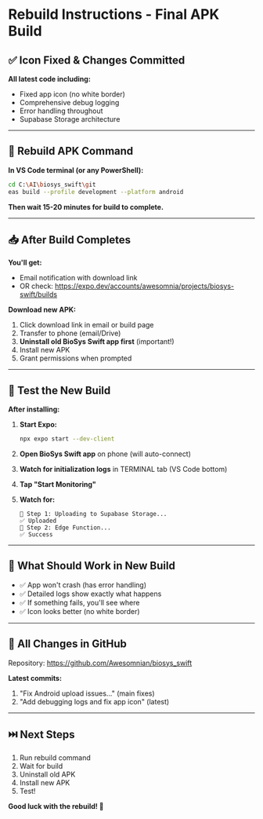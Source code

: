 # Rebuild Instructions - Final APK Build

## ✅ Icon Fixed & Changes Committed

**All latest code including:**
- Fixed app icon (no white border)
- Comprehensive debug logging
- Error handling throughout
- Supabase Storage architecture

---

## 🚀 Rebuild APK Command

**In VS Code terminal (or any PowerShell):**

```bash
cd C:\AI\biosys_swift\git
eas build --profile development --platform android
```

**Then wait 15-20 minutes for build to complete.**

---

## 📥 After Build Completes

**You'll get:**
- Email notification with download link
- OR check: https://expo.dev/accounts/awesomnia/projects/biosys-swift/builds

**Download new APK:**
1. Click download link in email or build page
2. Transfer to phone (email/Drive)
3. **Uninstall old BioSys Swift app first** (important!)
4. Install new APK
5. Grant permissions when prompted

---

## 🧪 Test the New Build

**After installing:**

1. **Start Expo:**
   ```bash
   npx expo start --dev-client
   ```

2. **Open BioSys Swift app** on phone (will auto-connect)

3. **Watch for initialization logs** in TERMINAL tab (VS Code bottom)

4. **Tap "Start Monitoring"**

5. **Watch for:**
   ```
   🔧 Step 1: Uploading to Supabase Storage...
   ✅ Uploaded
   🔄 Step 2: Edge Function...
   ✅ Success
   ```

---

## 🎯 What Should Work in New Build

- ✅ App won't crash (has error handling)
- ✅ Detailed logs show exactly what happens
- ✅ If something fails, you'll see where
- ✅ Icon looks better (no white border)

---

## 📝 All Changes in GitHub

Repository: https://github.com/Awesomnian/biosys_swift

**Latest commits:**
1. "Fix Android upload issues..." (main fixes)
2. "Add debugging logs and fix app icon" (latest)

---

## ⏭️ Next Steps

1. Run rebuild command
2. Wait for build
3. Uninstall old APK
4. Install new APK  
5. Test!

**Good luck with the rebuild! 🦜**